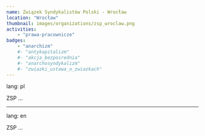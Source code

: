 ```yaml
---
name: Związek Syndykalistów Polski - Wrocław
location: "Wrocław"
thumbnail: images/organizations/zsp_wroclaw.png
activities:
    - "prawa-pracownicze"
badges:
    - "anarchizm"
    #- "antykapitalizm"
    #- "akcja_bezposrednia"
    #- "anarchosyndykalizm"
    #- "zwiazki_ustawa_o_zwiazkach"
---
```

lang: pl

ZSP ...

---
lang: en

ZSP ...
